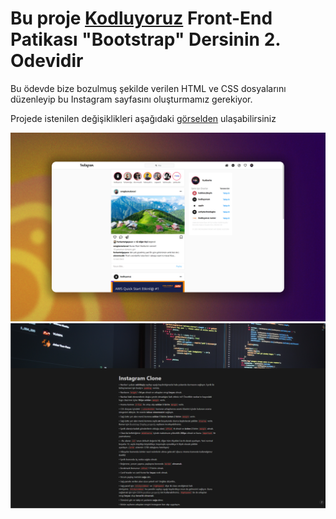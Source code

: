 # Bu proje [Kodluyoruz](https://kodluyoruz.org) Front-End Patikası "Bootstrap" Dersinin 2. Odevidir

Bu ödevde bize bozulmuş şekilde verilen HTML ve CSS dosyalarını düzenleyip bu Instagram sayfasını oluşturmamız gerekiyor.

Projede istenilen değişiklikleri aşağıdaki [görselden](image5.png) ulaşabilirsiniz 

![](bootstrapodev2.png)
![](image5.png)

